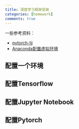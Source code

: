 ```yaml
---
title: 深度学习框架安装
categories: [homework]
comments: true
---
```


一些参考资料：
+ [pytorch-ljj](https://github.com/info-ruc/Web-20)
+ [Anaconda配置虚拟环境](https://zhuanlan.zhihu.com/p/94744929)

## 配置一个环境

## 配置Tensorflow

## 配置Jupyter Notebook

## 配置Pytorch
